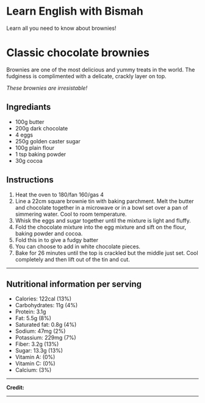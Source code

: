 <div>
<h1>Learn English with Bismah</h1>
<p>Learn all you need to know about brownies!</p>
</div>
<div>
<h1>Classic chocolate brownies</h1>
<p>Brownies are one of the most delicious and yummy treats in the world. The fudginess is complimented with a delicate, crackly layer on top.</p>
<p><em>These brownies are irresistable!</em></p>
<h2>Ingrediants</h2>
<ul>
<li>100g butter</li>
<li>200g dark chocolate</li>
<li>4 eggs</li>
<li>250g golden caster sugar</li>
<li>100g plain flour</li>
<li>1 tsp baking powder</li>
<li>30g cocoa</li>
</ul>
<h2>Instructions</h2>
<ol>
<li>Heat the oven to 180/fan 160/gas 4</li>
<li>Line a 22cm square brownie tin with baking parchment. Melt the butter and chocolate together in a microwave or in a bowl set over a pan of simmering water. Cool to room temperature.</li>
<li>Whisk the eggs and sugar together until the mixture is light and fluffy.</li>
<li>Fold the chocolate mixture into the egg mixture and sift on the flour, baking powder and cocoa.</li>
<li>Fold this in to give a fudgy batter</li>
<li>You can choose to add in white chocolate pieces.</li>
<li>Bake for 26 minutes until the top is crackled but the middle just set. Cool completely and then lift out of the tin and cut.</li>
</ol>
<hr />
<h2>Nutritional information per serving</h2>
<ul>
<li>Calories: 122cal (13%)</li>
<li>Carbohydrates: 11g (4%)</li>
<li>Protein: 3.1g</li>
<li>Fat: 5.5g (8%)</li>
<li>Saturated fat: 0.8g (4%)</li>
<li>Sodium: 47mg (2%)</li>
<li>Potassium: 229mg (7%)</li>
<li>Fiber: 3.2g (13%)</li>
<li>Sugar: 13.3g (13%)</li>
<li>Vitamin A: (0%)</li>
<li>Vitamin C: (0%)</li>
<li>Calcium: (3%)</li>
</ul>
<hr />
<p><strong>Credit: </strong></p>
<hr /></div>
